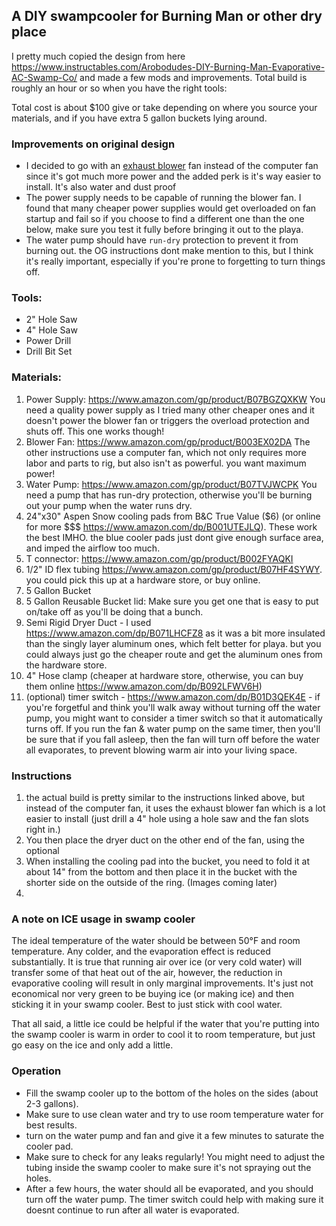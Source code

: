 ## A DIY swampcooler for Burning Man or other dry place

I pretty much copied the design from here https://www.instructables.com/Arobodudes-DIY-Burning-Man-Evaporative-AC-Swamp-Co/ and made a few mods and improvements. Total build is roughly an hour or so when you have the right tools:

Total cost is about $100 give or take depending on where you source your materials, and if you have extra 5 gallon buckets lying around.

### Improvements on original design
- I decided to go with an [exhaust blower](https://www.amazon.com/gp/product/B003EX02DA) fan instead of the computer fan since it's got much more power and the added perk is it's way easier to install.  It's also water and dust proof 
- The power supply needs to be capable of running the blower fan.  I found that many cheaper power supplies would get overloaded on fan startup and fail so if you choose to find a different one than the one below, make sure you test it fully before bringing it out to the playa.
- The water pump should have `run-dry` protection to prevent it from burning out.  the OG instructions dont make mention to this, but I think it's really important, especially if you're prone to forgetting to turn things off.

### Tools:
- 2" Hole Saw
- 4" Hole Saw
- Power Drill
- Drill Bit Set

### Materials:
1. Power Supply: https://www.amazon.com/gp/product/B07BGZQXKW You need a quality power supply as I tried many other cheaper ones and it doesn't power the blower fan or triggers the overload protection and shuts off.  This one works though!
1. Blower Fan: https://www.amazon.com/gp/product/B003EX02DA The other instructions use a computer fan, which not only requires more labor and parts to rig, but also isn't as powerful.  you want maximum power!
1. Water Pump: https://www.amazon.com/gp/product/B07TVJWCPK You need a pump that has run-dry protection, otherwise you'll be burning out your pump when the water runs dry.
1. 24"x30" Aspen Snow cooling pads from B&C True Value ($6) (or online for more $$$ https://www.amazon.com/dp/B001UTEJLQ).  These work the best IMHO.  the blue cooler pads just dont give enough surface area, and imped the airflow too much.
1. T connector: https://www.amazon.com/gp/product/B002FYAQKI
1. 1/2" ID flex tubing https://www.amazon.com/gp/product/B07HF4SYWY.  you could pick this up at a hardware store, or buy online.
1. 5 Gallon Bucket
1. 5 Gallon Reusable Bucket lid:  Make sure you get one that is easy to put on/take off as you'll be doing that a bunch.
1. Semi Rigid Dryer Duct - I used https://www.amazon.com/dp/B071LHCFZ8 as it was a bit more insulated than the singly layer aluminum ones, which felt better for playa.  but you could always just go the cheaper route and get the aluminum ones from the hardware store.
1. 4" Hose clamp (cheaper at hardware store, otherwise, you can buy them online https://www.amazon.com/dp/B092LFWV6H)
1. (optional) timer switch - https://www.amazon.com/dp/B01D3QEK4E - if you're forgetful and think you'll walk away without turning off the water pump, you might want to consider a timer switch so that it automatically turns off.  If you run the fan & water pump on the same timer, then you'll be sure that if you fall asleep, then the fan will turn off before the water all evaporates, to prevent blowing warm air into your living space.

### Instructions
1. the actual build is pretty similar to the instructions linked above, but instead of the computer fan, it uses the exhaust blower fan which is a lot easier to install (just drill a 4" hole using a hole saw and the fan slots right in.)
1. You then place the dryer duct on the other end of the fan, using the optional 
2. When installing the cooling pad into the bucket, you need to fold it at about 14" from the bottom and then place it in the bucket with the shorter side on the outside of the ring.  (Images coming later)
3. 

### A note on ICE usage in swamp cooler
The ideal temperature of the water should be between 50°F and room temperature.  Any colder, and the evaporation effect is reduced substantially.  It is true that running air over ice (or very cold water) will transfer some of that heat out of the air, however, the reduction in evaporative cooling will result in only marginal improvements.  It's just not economical nor very green to be buying ice (or making ice) and then sticking it in your swamp cooler.  Best to just stick with cool water.

That all said, a little ice could be helpful if the water that you're putting into the swamp cooler is warm in order to cool it to room temperature, but just go easy on the ice and only add a little.

### Operation
- Fill the swamp cooler up to the bottom of the holes on the sides (about 2-3 gallons).
- Make sure to use clean water and try to use room temperature water for best results.
- turn on the water pump and fan and give it a few minutes to saturate the cooler pad.
- Make sure to check for any leaks regularly!  You might need to adjust the tubing inside the swamp cooler to make sure it's not spraying out the holes.
- After a few hours, the water should all be evaporated, and you should turn off the water pump.  The timer switch could help with making sure it doesnt continue to run after all water is evaporated.
